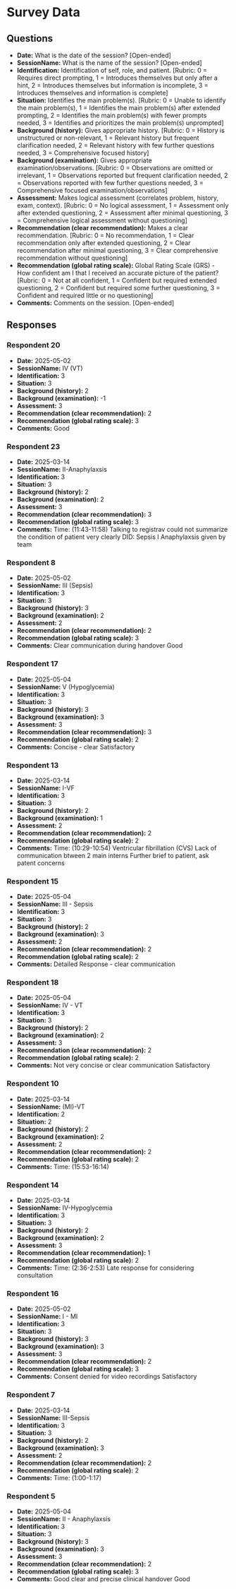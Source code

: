 # Survey Data

## Questions

- **Date:** What is the date of the session? [Open-ended]
- **SessionName:** What is the name of the session? [Open-ended]
- **Identification:** Identification of self, role, and patient. [Rubric: 0 = Requires direct prompting, 1 = Introduces themselves but only after a hint, 2 = Introduces themselves but information is incomplete, 3 = Introduces themselves and information is complete]
- **Situation:** Identifies the main problem(s). [Rubric: 0 = Unable to identify the main problem(s), 1 = Identifies the main problem(s) after extended prompting, 2 = Identifies the main problem(s) with fewer prompts needed, 3 = Identifies and prioritizes the main problem(s) unprompted]
- **Background (history):** Gives appropriate history. [Rubric: 0 = History is unstructured or non-relevant, 1 = Relevant history but frequent clarification needed, 2 = Relevant history with few further questions needed, 3 = Comprehensive focused history]
- **Background (examination):** Gives appropriate examination/observations. [Rubric: 0 = Observations are omitted or irrelevant, 1 = Observations reported but frequent clarification needed, 2 = Observations reported with few further questions needed, 3 = Comprehensive focused examination/observations]
- **Assessment:** Makes logical assessment (correlates problem, history, exam, context). [Rubric: 0 = No logical assessment, 1 = Assessment only after extended questioning, 2 = Assessment after minimal questioning, 3 = Comprehensive logical assessment without questioning]
- **Recommendation (clear recommendation):** Makes a clear recommendation. [Rubric: 0 = No recommendation, 1 = Clear recommendation only after extended questioning, 2 = Clear recommendation after minimal questioning, 3 = Clear comprehensive recommendation without questioning]
- **Recommendation (global rating scale):** Global Rating Scale (GRS) - How confident am I that I received an accurate picture of the patient? [Rubric: 0 = Not at all confident, 1 = Confident but required extended questioning, 2 = Confident but required some further questioning, 3 = Confident and required little or no questioning]
- **Comments:** Comments on the session. [Open-ended]

## Responses

### Respondent 20

- **Date:** 2025-05-02
- **SessionName:** IV (VT)
- **Identification:** 3
- **Situation:** 3
- **Background (history):** 2
- **Background (examination):** -1
- **Assessment:** 3
- **Recommendation (clear recommendation):** 2
- **Recommendation (global rating scale):** 3
- **Comments:** Good

### Respondent 23

- **Date:** 2025-03-14
- **SessionName:** II-Anaphylaxsis
- **Identification:** 3
- **Situation:** 3
- **Background (history):** 2
- **Background (examination):** 2
- **Assessment:** 3
- **Recommendation (clear recommendation):** 3
- **Recommendation (global rating scale):** 3
- **Comments:** Time: (11:43-11:58)
Talking to registrav could not summarize the condition of patient very clearly
DID: Sepsis I Anaphylaxsis given by team

### Respondent 8

- **Date:** 2025-05-02
- **SessionName:** III (Sepsis)
- **Identification:** 3
- **Situation:** 3
- **Background (history):** 3
- **Background (examination):** 2
- **Assessment:** 2
- **Recommendation (clear recommendation):** 2
- **Recommendation (global rating scale):** 3
- **Comments:** Clear communication during handover
Good

### Respondent 17

- **Date:** 2025-05-04
- **SessionName:** V (Hypoglycemia)
- **Identification:** 3
- **Situation:** 3
- **Background (history):** 3
- **Background (examination):** 3
- **Assessment:** 3
- **Recommendation (clear recommendation):** 3
- **Recommendation (global rating scale):** 2
- **Comments:** Concise - clear
Satisfactory

### Respondent 13

- **Date:** 2025-03-14
- **SessionName:** I-VF
- **Identification:** 3
- **Situation:** 3
- **Background (history):** 2
- **Background (examination):** 1
- **Assessment:** 2
- **Recommendation (clear recommendation):** 2
- **Recommendation (global rating scale):** 2
- **Comments:** Time: (10:29-10:54)
Ventricular fibrillation (CVS)
Lack of communication btween 2 main interns
Further brief to patient, ask patent concerns

### Respondent 15

- **Date:** 2025-05-04
- **SessionName:** III - Sepsis
- **Identification:** 3
- **Situation:** 3
- **Background (history):** 2
- **Background (examination):** 3
- **Assessment:** 2
- **Recommendation (clear recommendation):** 2
- **Recommendation (global rating scale):** 2
- **Comments:** Detailed Response - clear communication

### Respondent 18

- **Date:** 2025-05-04
- **SessionName:** IV - VT
- **Identification:** 3
- **Situation:** 3
- **Background (history):** 2
- **Background (examination):** 2
- **Assessment:** 3
- **Recommendation (clear recommendation):** 2
- **Recommendation (global rating scale):** 2
- **Comments:** Not very concise or clear communication
Satisfactory

### Respondent 10

- **Date:** 2025-03-14
- **SessionName:** (MI)-VT
- **Identification:** 2
- **Situation:** 2
- **Background (history):** 2
- **Background (examination):** 2
- **Assessment:** 2
- **Recommendation (clear recommendation):** 2
- **Recommendation (global rating scale):** 2
- **Comments:** Time: (15:53-16:14)

### Respondent 14

- **Date:** 2025-03-14
- **SessionName:** IV-Hypoglycemia
- **Identification:** 3
- **Situation:** 3
- **Background (history):** 2
- **Background (examination):** 2
- **Assessment:** 3
- **Recommendation (clear recommendation):** 1
- **Recommendation (global rating scale):** 2
- **Comments:** Time: (2:36-2:53)
Late response for considering consultation

### Respondent 16

- **Date:** 2025-05-02
- **SessionName:** I - MI
- **Identification:** 3
- **Situation:** 3
- **Background (history):** 3
- **Background (examination):** 3
- **Assessment:** 3
- **Recommendation (clear recommendation):** 2
- **Recommendation (global rating scale):** 3
- **Comments:** Consent denied for video recordings
Satisfactory

### Respondent 7

- **Date:** 2025-03-14
- **SessionName:** III-Sepsis
- **Identification:** 3
- **Situation:** 3
- **Background (history):** 2
- **Background (examination):** 3
- **Assessment:** 2
- **Recommendation (clear recommendation):** 2
- **Recommendation (global rating scale):** 2
- **Comments:** Time: (1:00-1:17)

### Respondent 5

- **Date:** 2025-05-04
- **SessionName:** II - Anaphylaxsis
- **Identification:** 3
- **Situation:** 3
- **Background (history):** 3
- **Background (examination):** 3
- **Assessment:** 3
- **Recommendation (clear recommendation):** 2
- **Recommendation (global rating scale):** 3
- **Comments:** Good clear and precise clinical handover
Good

